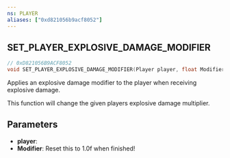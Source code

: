 ```yaml
---
ns: PLAYER
aliases: ["0xd821056b9acf8052"]
---
```

## SET_PLAYER_EXPLOSIVE_DAMAGE_MODIFIER

```c
// 0xD821056B9ACF8052
void SET_PLAYER_EXPLOSIVE_DAMAGE_MODIFIER(Player player, float Modifier);
```

Applies an explosive damage modifier to the player when receiving explosive damage.

This function will change the given players explosive damage multiplier.


## Parameters
* **player**: 
* **Modifier**: Reset this to 1.0f when finished!
